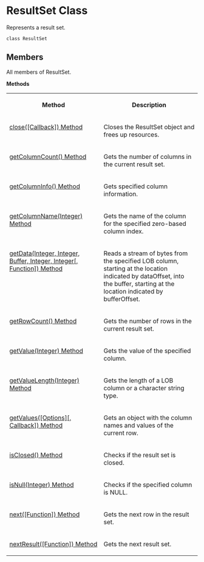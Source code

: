 <!-- loioef7dcb31a04d409a9725493358a41070 -->

# ResultSet Class

Represents a result set.



```
class ResultSet
```



## Members

All members of ResultSet.

 **Methods** 


<table>
<tr>
<th valign="top">

Method



</th>
<th valign="top">

Description



</th>
</tr>
<tr>
<td valign="top">

 [close\(\[Callback\]\) Method](close-callback-method-38ec278.md)



</td>
<td valign="top">

Closes the ResultSet object and frees up resources.



</td>
</tr>
<tr>
<td valign="top">

 [getColumnCount\(\) Method](getcolumncount-method-0572527.md)



</td>
<td valign="top">

Gets the number of columns in the current result set.



</td>
</tr>
<tr>
<td valign="top">

[getColumnInfo\(\) Method](getcolumninfo-method-a2c2c87.md)



</td>
<td valign="top">

Gets specified column information.



</td>
</tr>
<tr>
<td valign="top">

[getColumnName\(Integer\) Method](getcolumnname-integer-method-c4674b2.md)



</td>
<td valign="top">

Gets the name of the column for the specified zero-based column index.



</td>
</tr>
<tr>
<td valign="top">

[getData\(Integer, Integer, Buffer, Integer, Integer\[, Function\]\) Method](getdata-integer-integer-buffer-integer-integer-function-method-5953c59.md) 



</td>
<td valign="top">

Reads a stream of bytes from the specified LOB column, starting at the location indicated by dataOffset, into the buffer, starting at the location indicated by bufferOffset.



</td>
</tr>
<tr>
<td valign="top">

[getRowCount\(\) Method](getrowcount-method-5cd5328.md)



</td>
<td valign="top">

Gets the number of rows in the current result set.



</td>
</tr>
<tr>
<td valign="top">

[getValue\(Integer\) Method](getvalue-integer-method-6ddbf64.md) 



</td>
<td valign="top">

Gets the value of the specified column.



</td>
</tr>
<tr>
<td valign="top">

[getValueLength\(Integer\) Method](getvaluelength-integer-method-8908642.md)



</td>
<td valign="top">

Gets the length of a LOB column or a character string type.



</td>
</tr>
<tr>
<td valign="top">

[getValues\(\[Options\]\[, Callback\]\) Method](getvalues-options-callback-method-74fb958.md) 



</td>
<td valign="top">

Gets an object with the column names and values of the current row.



</td>
</tr>
<tr>
<td valign="top">

[isClosed\(\) Method](isclosed-method-1bf45fb.md)



</td>
<td valign="top">

Checks if the result set is closed.



</td>
</tr>
<tr>
<td valign="top">

[isNull\(Integer\) Method](isnull-integer-method-46d4970.md)



</td>
<td valign="top">

Checks if the specified column is NULL.



</td>
</tr>
<tr>
<td valign="top">

 [next\(\[Function\]\) Method](next-function-method-c345ce5.md)



</td>
<td valign="top">

Gets the next row in the result set.



</td>
</tr>
<tr>
<td valign="top">

[nextResult\(\[Function\]\) Method](nextresult-function-method-8c757a0.md) 



</td>
<td valign="top">

Gets the next result set.



</td>
</tr>
</table>

